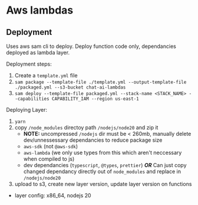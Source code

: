 # Aws lambdas

## Deployment

Uses aws sam cli to deploy. Deploy function code only, dependancies deployed as lambda layer.

Deployment steps:

1. Create a `template.yml` file
1. `sam package --template-file ./template.yml --output-template-file ./packaged.yml --s3-bucket chat-ai-lambdas`
1. `sam deploy --template-file packaged.yml --stack-name <STACK_NAME> --capabilities CAPABILITY_IAM --region us-east-1`

Deploying Layer:

1. `yarn`
1. copy `/node_modules` directoy path `/nodejs/node20` and zip it
    - **NOTE:** uncompressed `/nodejs` dir must be < 260mb, manually delete dev/unnessessary dependancies to reduce package size
    - `aws-sdk` (not `@aws-sdk`)
    - `aws-lambda` (we only use types from this which aren't neccessary when compiled to js)
    - dev dependancies (`typescript`, `@types`, `prettier`)
***OR*** Can just copy changed dependancy directly out of `node_modules` and replace in `/nodejs/node20`
1. upload to s3, create new layer version, update layer version on functions
- layer config: x86_64, nodejs 20
